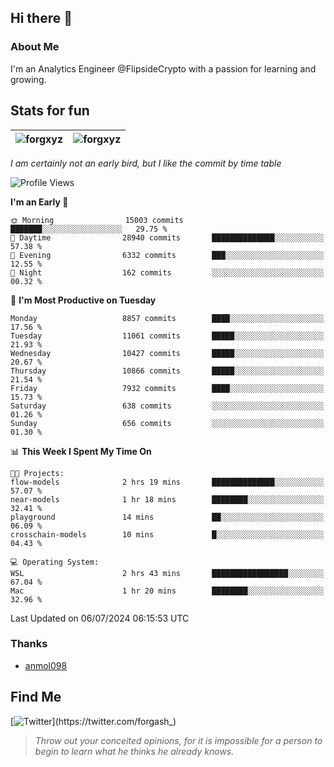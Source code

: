 ## Hi there 👋

### About Me

I'm an Analytics Engineer @FlipsideCrypto with a passion for learning and growing.
  
## Stats for fun

| <img align="center" src="https://github-readme-streak-stats.herokuapp.com/?user=forgxyz&theme=tokyonight" alt="forgxyz" /> | <img align="center" src="https://github-readme-stats.vercel.app/api?username=forgxyz&theme=tokyonight&show_icons=true" alt="forgxyz" /> |
| ------------- |------------- |

*I am certainly not an early bird, but I like the commit by time table*  

<!--START_SECTION:waka-->
![Profile Views](http://img.shields.io/badge/Profile%20Views-0-blue)

**I'm an Early 🐤** 

```text
🌞 Morning                15003 commits       ███████░░░░░░░░░░░░░░░░░░   29.75 % 
🌆 Daytime                28940 commits       ██████████████░░░░░░░░░░░   57.38 % 
🌃 Evening                6332 commits        ███░░░░░░░░░░░░░░░░░░░░░░   12.55 % 
🌙 Night                  162 commits         ░░░░░░░░░░░░░░░░░░░░░░░░░   00.32 % 
```
📅 **I'm Most Productive on Tuesday** 

```text
Monday                   8857 commits        ████░░░░░░░░░░░░░░░░░░░░░   17.56 % 
Tuesday                  11061 commits       █████░░░░░░░░░░░░░░░░░░░░   21.93 % 
Wednesday                10427 commits       █████░░░░░░░░░░░░░░░░░░░░   20.67 % 
Thursday                 10866 commits       █████░░░░░░░░░░░░░░░░░░░░   21.54 % 
Friday                   7932 commits        ████░░░░░░░░░░░░░░░░░░░░░   15.73 % 
Saturday                 638 commits         ░░░░░░░░░░░░░░░░░░░░░░░░░   01.26 % 
Sunday                   656 commits         ░░░░░░░░░░░░░░░░░░░░░░░░░   01.30 % 
```


📊 **This Week I Spent My Time On** 

```text
🐱‍💻 Projects: 
flow-models              2 hrs 19 mins       ██████████████░░░░░░░░░░░   57.07 % 
near-models              1 hr 18 mins        ████████░░░░░░░░░░░░░░░░░   32.41 % 
playground               14 mins             ██░░░░░░░░░░░░░░░░░░░░░░░   06.09 % 
crosschain-models        10 mins             █░░░░░░░░░░░░░░░░░░░░░░░░   04.43 % 

💻 Operating System: 
WSL                      2 hrs 43 mins       █████████████████░░░░░░░░   67.04 % 
Mac                      1 hr 20 mins        ████████░░░░░░░░░░░░░░░░░   32.96 % 
```


 Last Updated on 06/07/2024 06:15:53 UTC
<!--END_SECTION:waka-->

### Thanks
 - [anmol098](https://github.com/anmol098/waka-readme-stats/)
  
## Find Me
[![Twitter](https://img.shields.io/twitter/url/https/twitter.com/forgash_.svg?style=social&label=Follow%20%40forgash_)](https://twitter.com/forgash_)


> *Throw out your conceited opinions, for it is impossible for a person to begin to learn what he thinks he already knows.* 
